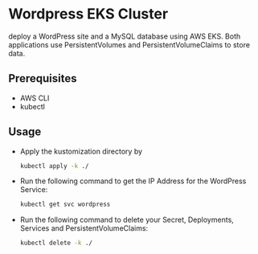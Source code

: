 # Wordpress EKS Cluster
deploy a WordPress site and a MySQL database using AWS EKS. Both applications use PersistentVolumes and PersistentVolumeClaims to store data.

## Prerequisites
- AWS CLI
- kubectl

## Usage
- Apply the kustomization directory by
  ```bash
  kubectl apply -k ./
  ```
- Run the following command to get the IP Address for the WordPress Service:
  ```bash
  kubectl get svc wordpress
  ```
- Run the following command to delete your Secret, Deployments, Services and PersistentVolumeClaims:
  ```bash
  kubectl delete -k ./
  ```